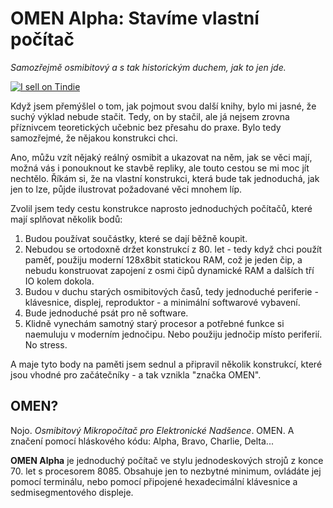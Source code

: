 # OMEN Alpha: Stavíme vlastní počítač

_Samozřejmě osmibitový a s tak historickým duchem, jak to jen jde._

[![I sell on Tindie](https://d2ss6ovg47m0r5.cloudfront.net/badges/tindie-larges.png)](https://www.tindie.com/stores/parallaxis/?ref=offsite_badges&utm_source=sellers_parallaxis&utm_medium=badges&utm_campaign=badge_large)

Když jsem přemýšlel o tom, jak pojmout svou další knihy, bylo mi jasné, že suchý výklad nebude stačit. Tedy, on by stačil, ale já nejsem zrovna příznivcem teoretických učebnic bez přesahu do praxe. Bylo tedy samozřejmé, že nějakou konstrukci chci.

Ano, můžu vzít nějaký reálný osmibit a ukazovat na něm, jak se věci mají, možná vás i ponouknout ke stavbě repliky, ale touto cestou se mi moc jít nechtělo. Říkám si, že na vlastní konstrukci, která bude tak jednoduchá, jak jen to lze, půjde ilustrovat požadované věci mnohem líp.

Zvolil jsem tedy cestu konstrukce naprosto jednoduchých počítačů, které mají splňovat několik bodů:

1. Budou používat součástky, které se dají běžně koupit.
2. Nebudou se ortodoxně držet konstrukcí z 80. let - tedy když chci použít paměť, použiju moderní 128x8bit statickou RAM, což je jeden čip, a nebudu konstruovat zapojení z osmi čipů dynamické RAM a dalších tří IO kolem dokola.
3. Budou v duchu starých osmibitových časů, tedy jednoduché periferie - klávesnice, displej, reproduktor - a minimální softwarové vybavení.
4. Bude jednoduché psát pro ně software.
5. Klidně vynechám samotný starý procesor a potřebné funkce si naemuluju v moderním jednočipu. Nebo použiju jednočip místo periferií. No stress.

A maje tyto body na paměti jsem sednul a připravil několik konstrukcí, které jsou vhodné pro začátečníky - a tak vznikla "značka OMEN".

## OMEN?

Nojo. _Osmibitový Mikropočítač pro Elektronické Nadšence_. OMEN. A značení pomocí hláskového kódu: Alpha, Bravo, Charlie, Delta...

**OMEN Alpha** je jednoduchý počítač ve stylu jednodeskových strojů z konce 70. let s procesorem 8085. Obsahuje jen to nezbytné minimum, ovládáte jej pomocí terminálu, nebo pomocí připojené hexadecimální klávesnice a sedmisegmentového displeje.

